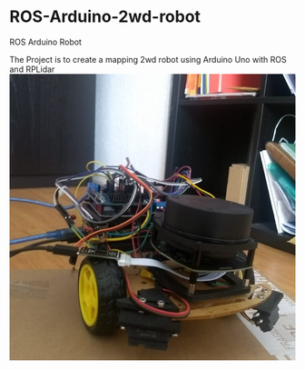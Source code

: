 # ROS-Arduino-2wd-robot
ROS Arduino Robot 

The Project is to create a mapping 2wd robot using Arduino Uno with ROS and RPLidar
![](images\ROSArduinoRobot.jpeg)
